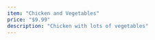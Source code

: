 ```yaml
---
item: "Chicken and Vegetables"
price: "$9.99"
description: "Chicken with lots of vegetables"
---
```

